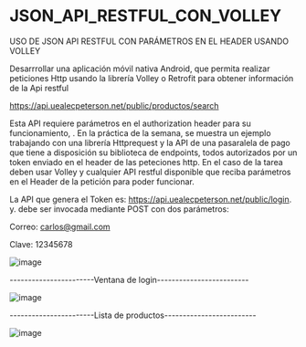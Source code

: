 # JSON_API_RESTFUL_CON_VOLLEY
USO DE JSON API RESTFUL CON PARÁMETROS EN EL HEADER USANDO VOLLEY

Desarrrollar una aplicación móvil nativa Android, que permita realizar peticiones Http usando la librería Volley o Retrofit para obtener información de la Api restful

https://api.uealecpeterson.net/public/productos/search

Esta API requiere parámetros en el authorization header para su funcionamiento, . En la práctica de la semana, se muestra un ejemplo trabajando con una librería Httprequest y la API de una pasaralela de pago que tiene a disposición su biblioteca de endpoints, todos autorizados por un token enviado en el header de las peteciones http. En el caso de la tarea deben usar Volley y cualquier API restful disponible que reciba parámetros en el Header de la petición para poder funcionar.

La API que genera el Token es: https://api.uealecpeterson.net/public/login. y. debe ser invocada mediante POST con dos parámetros:

Correo: carlos@gmail.com

Clave: 12345678

![image](https://github.com/JohnVeraXD/JSON_API_RESTFUL_CON_VOLLEY/assets/108051712/cf210458-c284-4dd4-9f88-dc6bf89ae7fa)


-----------------------Ventana de login-------------------------

![image](https://github.com/JohnVeraXD/JSON_API_RESTFUL_CON_VOLLEY/assets/108051712/631e687b-56f9-4bf0-bbf4-e7cac837c9fc)


-----------------------Lista de productos-------------------------

![image](https://github.com/JohnVeraXD/JSON_API_RESTFUL_CON_VOLLEY/assets/108051712/340d3a13-bb06-4755-8329-3e1e885dc028)




